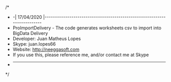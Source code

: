 /* 
*  -| 17/04/2020 |-------------------------------------------------------------------------
*    ProImportDelivery - The code generates worksheets csv to import into BigData Delivery
*    Developer: Juan Matheus Lopes
*	 Skype: juan.lopes66
*    Website: http://neeggasoft.com
*	 If you use this, please reference me, and/or contact me at Skype
*  ----------------------------------------------------------------------------------------
*/
